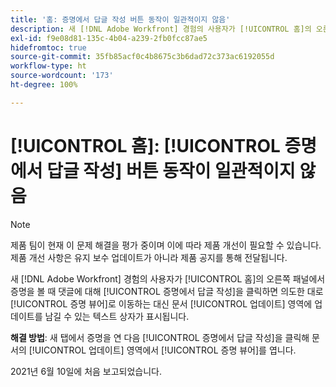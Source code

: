 ```yaml
---
title: '홈: 증명에서 답글 작성 버튼 동작이 일관적이지 않음'
description: 새 [!DNL Adobe Workfront] 경험의 사용자가 [!UICONTROL 홈]의 오른쪽 패널에서 증명을 볼 때 댓글에 대해 [!UICONTROL 증명에서 답글 작성]을 클릭하면 의도한 대로 증명 뷰어로 이동하는 대신 [!UICONTROL 문서 업데이트] 영역에 업데이트를 남길 수 있는 텍스트 상자가 표시됩니다.
exl-id: f9e08d81-135c-4b04-a239-2fb0fcc87ae5
hidefromtoc: true
source-git-commit: 35fb85acf0c4b8675c3b6dad72c373ac6192055d
workflow-type: ht
source-wordcount: '173'
ht-degree: 100%

---
```


# [!UICONTROL 홈]: [!UICONTROL 증명에서 답글 작성] 버튼 동작이 일관적이지 않음

<!--Converted to story-->

>[!NOTE]
>
>제품 팀이 현재 이 문제 해결을 평가 중이며 이에 따라 제품 개선이 필요할 수 있습니다. 제품 개선 사항은 유지 보수 업데이트가 아니라 제품 공지를 통해 전달됩니다.

새 [!DNL Adobe Workfront] 경험의 사용자가 [!UICONTROL 홈]의 오른쪽 패널에서 증명을 볼 때 댓글에 대해 [!UICONTROL 증명에서 답글 작성]을 클릭하면 의도한 대로 [!UICONTROL 증명 뷰어]로 이동하는 대신 문서 [!UICONTROL 업데이트] 영역에 업데이트를 남길 수 있는 텍스트 상자가 표시됩니다.

**해결 방법**: 새 탭에서 증명을 연 다음 [!UICONTROL 증명에서 답글 작성]을 클릭해 문서의 [!UICONTROL 업데이트] 영역에서 [!UICONTROL 증명 뷰어]를 엽니다.

2021년 6월 10일에 처음 보고되었습니다.
